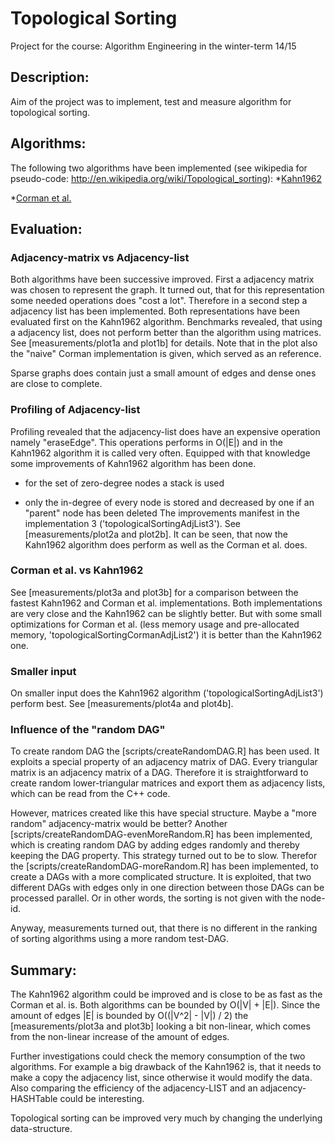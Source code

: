 Topological Sorting
===================

Project for the course: Algorithm Engineering in the winter-term 14/15

Description:
------------
  Aim of the project was to implement, test and measure algorithm for topological sorting. 

Algorithms:
-----------
  The following two algorithms have been implemented (see wikipedia for pseudo-code: http://en.wikipedia.org/wiki/Topological_sorting):
  *[Kahn1962](http://en.wikipedia.org/wiki/Topological_sorting#Algorithms) 
  
  *[Corman et al.](http://en.wikipedia.org/wiki/Topological_sorting#Algorithms)
 
Evaluation:
-----------
### Adjacency-matrix vs Adjacency-list
  
  Both algorithms have been successive improved. First a adjacency matrix was chosen to represent the graph. It turned out, that for this representation some needed operations does "cost a lot". Therefore in a second step a adjacency list has been implemented. Both representations have been evaluated first on the Kahn1962 algorithm. Benchmarks revealed, that using a adjacency list, does not perform better than the algorithm using matrices. See [measurements/plot1a and plot1b] for details. Note that in the plot also the "naive" Corman implementation is given, which served as an reference. 
  
  Sparse graphs does contain just a small amount of edges and dense ones are close to complete.
  
### Profiling of Adjacency-list
  
  Profiling revealed that the adjacency-list does have an expensive operation namely "eraseEdge". This operations performs in O(|E|) and in the Kahn1962 algorithm it is called very often. Equipped with that knowledge some improvements of Kahn1962 algorithm has been done. 
* for the set of zero-degree nodes a stack is used

* only the in-degree of every node is stored and decreased by one if an "parent" node has been deleted
  The improvements manifest in the implementation 3 ('topologicalSortingAdjList3'). See [measurements/plot2a and plot2b]. It can be seen, that now the Kahn1962 algorithm does perform as well as the Corman et al. does. 
  
### Corman et al. vs Kahn1962
  
  See [measurements/plot3a and plot3b] for a comparison between the fastest Kahn1962 and Corman et al. implementations. Both implementations are very close and the Kahn1962 can be slightly better. But with some small optimizations for Corman et al. (less memory usage and pre-allocated memory, 'topologicalSortingCormanAdjList2') it is better than the Kahn1962 one. 
  
### Smaller input
  
  On smaller input does the Kahn1962 algorithm ('topologicalSortingAdjList3') perform best. See [measurements/plot4a and plot4b].
  
### Influence of the "random DAG"
  
  To create random DAG the [scripts/createRandomDAG.R] has been used. It exploits a special property of an adjacency matrix of DAG. Every triangular matrix is an adjacency matrix of a DAG. Therefore it is straightforward to create random lower-triangular matrices and export them as adjacency lists, which can be read from the C++ code. 
  
  However, matrices created like this have special structure. Maybe a "more random" adjacency-matrix would be better? Another [scripts/createRandomDAG-evenMoreRandom.R] has been implemented, which is creating random DAG by adding edges randomly and thereby keeping the DAG property. This strategy turned out to be to slow. Therefor the [scripts/createRandomDAG-moreRandom.R] has been implemented, to create a DAGs with a more complicated structure. It is exploited, that two different DAGs with edges only in one direction between those DAGs can be processed parallel. Or in other words, the sorting is not given with the node-id. 
  
  Anyway, measurements turned out, that there is no different in the ranking of sorting algorithms using a more random test-DAG.
  
Summary:
--------
  The Kahn1962 algorithm could be improved and is close to be as fast as the Corman et al. is. Both algorithms can be bounded by O(|V| + |E|). Since the amount of edges |E| is bounded by O((|V^2| - |V|) / 2) the [measurements/plot3a and plot3b] looking a bit non-linear, which comes from the non-linear increase of the amount of edges. 
  
  Further investigations could check the memory consumption of the two algorithms. For example a big drawback of the Kahn1962 is, that it needs to make a copy the adjacency list, since otherwise it would modify the data. Also comparing the efficiency of the adjacency-LIST and an adjacency-HASHTable could be interesting.
  
  Topological sorting can be improved very much by changing the underlying data-structure. 
